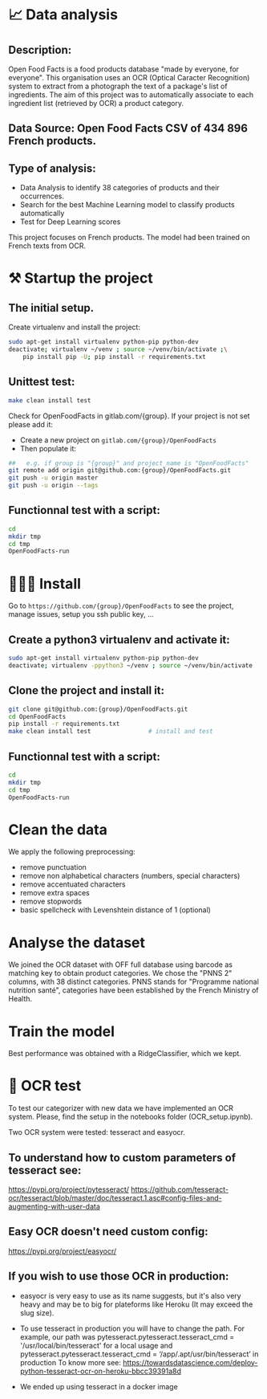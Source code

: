 

# 📈 Data analysis


## Description:
Open Food Facts is a food products database "made by everyone, for everyone".
This organisation uses an OCR (Optical Caracter Recognition) system to extract from a photograph the text of a package's list of ingredients.
The aim of this project was to automatically associate to each ingredient list (retrieved by OCR) a product category.


## Data Source: Open Food Facts CSV of 434 896 French products.

## Type of analysis:
- Data Analysis to identify 38 categories of products and their occurrences.
- Search for the best Machine Learning model to classify products automatically
- Test for Deep Learning scores

This project focuses on French products. The model had been trained on French texts from OCR.

# ⚒ Startup the project

## The initial setup.

Create virtualenv and install the project:
```bash
sudo apt-get install virtualenv python-pip python-dev
deactivate; virtualenv ~/venv ; source ~/venv/bin/activate ;\
    pip install pip -U; pip install -r requirements.txt
```

## Unittest test:
```bash
make clean install test
```

Check for OpenFoodFacts in gitlab.com/{group}.
If your project is not set please add it:

- Create a new project on `gitlab.com/{group}/OpenFoodFacts`
- Then populate it:

```bash
##   e.g. if group is "{group}" and project_name is "OpenFoodFacts"
git remote add origin git@github.com:{group}/OpenFoodFacts.git
git push -u origin master
git push -u origin --tags
```

## Functionnal test with a script:

```bash
cd
mkdir tmp
cd tmp
OpenFoodFacts-run
```

# 👩🏻‍💻 Install

Go to `https://github.com/{group}/OpenFoodFacts` to see the project, manage issues,
setup you ssh public key, ...

## Create a python3 virtualenv and activate it:

```bash
sudo apt-get install virtualenv python-pip python-dev
deactivate; virtualenv -ppython3 ~/venv ; source ~/venv/bin/activate
```

## Clone the project and install it:

```bash
git clone git@github.com:{group}/OpenFoodFacts.git
cd OpenFoodFacts
pip install -r requirements.txt
make clean install test                # install and test
```
## Functionnal test with a script:

```bash
cd
mkdir tmp
cd tmp
OpenFoodFacts-run
````

# Clean the data

We apply the following preprocessing:
- remove punctuation
- remove non alphabetical characters (numbers, special characters)
- remove accentuated characters
- remove extra spaces
- remove stopwords
- basic spellcheck with Levenshtein distance of 1 (optional)

# Analyse the dataset

We joined the OCR dataset with OFF full database using barcode as matching key to obtain product categories.
We chose the "PNNS 2" columns, with 38 distinct categories. PNNS stands for "Programme national nutrition santé", categories have been established by the French Ministry of Health.


# Train the model

Best performance was obtained with a RidgeClassifier, which we kept.

# 📸 OCR test

To test our categorizer with new data we have implemented an OCR system.
Please, find the setup in the notebooks folder (OCR_setup.ipynb).

Two OCR system were tested: tesseract and easyocr.

## To understand how to custom parameters of tesseract see:
https://pypi.org/project/pytesseract/
https://github.com/tesseract-ocr/tesseract/blob/master/doc/tesseract.1.asc#config-files-and-augmenting-with-user-data

## Easy OCR doesn't need custom config:
https://pypi.org/project/easyocr/


## If you wish to use those OCR in production:
- easyocr is very easy to use as its name suggests, but it's also very heavy and may be to big for plateforms like Heroku (It may exceed
  the slug size).

- To use tesseract in production you will have to change the path.
  For example, our path was pytesseract.pytesseract.tesseract_cmd = '/usr/local/bin/tesseract' for a local usage and pytesseract.pytesseract.tesseract_cmd = ‘/app/.apt/usr/bin/tesseract’ in production
  To know more see: https://towardsdatascience.com/deploy-python-tesseract-ocr-on-heroku-bbcc39391a8d

- We ended up using tesseract in a docker image





